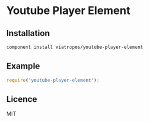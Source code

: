 # Youtube Player Element

## Installation

```bash
component install viatropos/youtube-player-element
```

## Example

```js
require('youtube-player-element');
```

## Licence

MIT